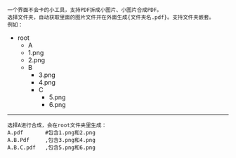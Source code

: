     一个界面不会卡的小工具，支持PDF拆成小图片、小图片合成PDF。
    选择文件夹，自动获取里面的图片文件并在外面生成{文件夹名.pdf}。支持文件夹嵌套。
    例如：

* root
    * A
    * 1.png
    * 2.png
    * B
        * 3.png
        * 4.png
        * C
            * 5.png
            * 6.png
---
                
    选择A进行合成，会在root文件夹里生成：
    A.pdf       #包含1.png和2.png
    A.B.Pdf     ,包含3.png和4.png
    A.B.C.pdf   ,包含5.png和6.png
